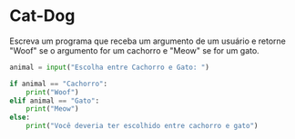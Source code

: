 # Cat-Dog

Escreva um programa que receba um argumento de um usuário e retorne "Woof" se o argumento for um cachorro e "Meow" se for um gato.




```python  
animal = input("Escolha entre Cachorro e Gato: ")

if animal == "Cachorro":
    print("Woof")
elif animal == "Gato":
    print("Meow")
else:
    print("Você deveria ter escolhido entre cachorro e gato")
```
